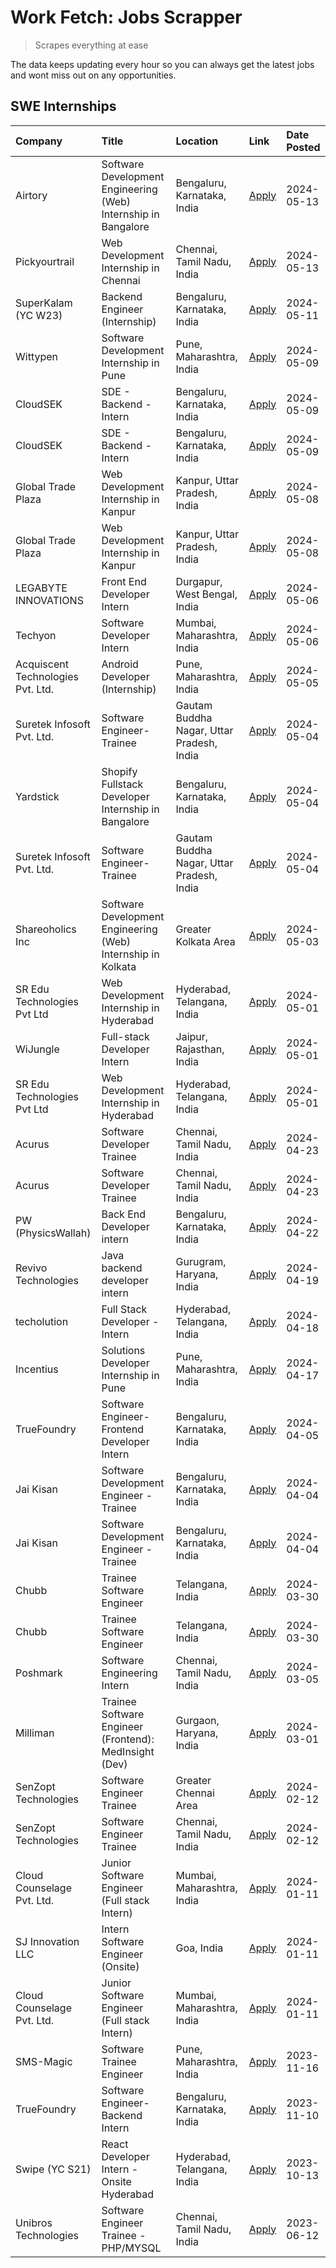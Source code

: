 # Work Fetch: Jobs Scrapper
> Scrapes everything at ease

The data keeps updating every hour so you can always get the latest jobs and wont miss out on any opportunities.

## SWE Internships
<!--START_SECTION:workfetch-->
| Company                           | Title                                                          | Location                                  | Link                                                                                                                                                                                                                                                                              | Date Posted   |
|:----------------------------------|:---------------------------------------------------------------|:------------------------------------------|:----------------------------------------------------------------------------------------------------------------------------------------------------------------------------------------------------------------------------------------------------------------------------------|:--------------|
| Airtory                           | Software Development Engineering (Web) Internship in Bangalore | Bengaluru, Karnataka, India               | [Apply](https://in.linkedin.com/jobs/view/software-development-engineering-web-internship-in-bangalore-at-airtory-3925101275?position=3&pageNum=0&refId=1wU1E%2BImGuCjFCNigf%2B1nQ%3D%3D&trackingId=hF0PDUdGsXA5J6xWyL1OhA%3D%3D&trk=public_jobs_jserp-result_search-card)        | 2024-05-13    |
| Pickyourtrail                     | Web Development Internship in Chennai                          | Chennai, Tamil Nadu, India                | [Apply](https://in.linkedin.com/jobs/view/web-development-internship-in-chennai-at-pickyourtrail-3924894949?position=7&pageNum=0&refId=1wU1E%2BImGuCjFCNigf%2B1nQ%3D%3D&trackingId=8qhkPuTD9RzpcgZ1xMAtgQ%3D%3D&trk=public_jobs_jserp-result_search-card)                         | 2024-05-13    |
| SuperKalam (YC W23)               | Backend Engineer (Internship)                                  | Bengaluru, Karnataka, India               | [Apply](https://in.linkedin.com/jobs/view/backend-engineer-internship-at-superkalam-yc-w23-3922671591?position=39&pageNum=0&refId=1wU1E%2BImGuCjFCNigf%2B1nQ%3D%3D&trackingId=Ah1%2FgEXqHqKmJub9ZocqiA%3D%3D&trk=public_jobs_jserp-result_search-card)                            | 2024-05-11    |
| Wittypen                          | Software Development Internship in Pune                        | Pune, Maharashtra, India                  | [Apply](https://in.linkedin.com/jobs/view/software-development-internship-in-pune-at-wittypen-3922230401?position=2&pageNum=0&refId=1wU1E%2BImGuCjFCNigf%2B1nQ%3D%3D&trackingId=IfuyaCvs1dEURWDKIsYbNg%3D%3D&trk=public_jobs_jserp-result_search-card)                            | 2024-05-09    |
| CloudSEK                          | SDE - Backend - Intern                                         | Bengaluru, Karnataka, India               | [Apply](https://in.linkedin.com/jobs/view/sde-backend-intern-at-cloudsek-3920377259?position=28&pageNum=0&refId=1wU1E%2BImGuCjFCNigf%2B1nQ%3D%3D&trackingId=GSy33Knu3OMwNKB6od9jHg%3D%3D&trk=public_jobs_jserp-result_search-card)                                                | 2024-05-09    |
| CloudSEK                          | SDE - Backend - Intern                                         | Bengaluru, Karnataka, India               | [Apply](https://in.linkedin.com/jobs/view/sde-backend-intern-at-cloudsek-3920377259?position=3&pageNum=2&refId=8y%2FIX5G14vWr5Ckk%2FHeSuQ%3D%3D&trackingId=iTOJ4XrACVdxJcGAR4rjKQ%3D%3D&trk=public_jobs_jserp-result_search-card)                                                 | 2024-05-09    |
| Global Trade Plaza                | Web Development Internship in Kanpur                           | Kanpur, Uttar Pradesh, India              | [Apply](https://in.linkedin.com/jobs/view/web-development-internship-in-kanpur-at-global-trade-plaza-3921430242?position=26&pageNum=0&refId=1wU1E%2BImGuCjFCNigf%2B1nQ%3D%3D&trackingId=2W67PfYz4XD3qwhNE8jQAw%3D%3D&trk=public_jobs_jserp-result_search-card)                    | 2024-05-08    |
| Global Trade Plaza                | Web Development Internship in Kanpur                           | Kanpur, Uttar Pradesh, India              | [Apply](https://in.linkedin.com/jobs/view/web-development-internship-in-kanpur-at-global-trade-plaza-3921430242?position=1&pageNum=2&refId=8y%2FIX5G14vWr5Ckk%2FHeSuQ%3D%3D&trackingId=aYWYndw%2FvX6oTK%2BRo5I3fg%3D%3D&trk=public_jobs_jserp-result_search-card)                 | 2024-05-08    |
| LEGABYTE INNOVATIONS              | Front End  Developer Intern                                    | Durgapur, West Bengal, India              | [Apply](https://in.linkedin.com/jobs/view/front-end-developer-intern-at-legabyte-innovations-3918718185?position=36&pageNum=0&refId=1wU1E%2BImGuCjFCNigf%2B1nQ%3D%3D&trackingId=EKebYLfJNFTjMyBNcI0xtQ%3D%3D&trk=public_jobs_jserp-result_search-card)                            | 2024-05-06    |
| Techyon                           | Software Developer Intern                                      | Mumbai, Maharashtra, India                | [Apply](https://in.linkedin.com/jobs/view/software-developer-intern-at-techyon-3917863085?position=56&pageNum=0&refId=1wU1E%2BImGuCjFCNigf%2B1nQ%3D%3D&trackingId=lJPXriorFOpl4DeG7xaOTQ%3D%3D&trk=public_jobs_jserp-result_search-card)                                          | 2024-05-06    |
| Acquiscent Technologies Pvt. Ltd. | Android Developer (Internship)                                 | Pune, Maharashtra, India                  | [Apply](https://in.linkedin.com/jobs/view/android-developer-internship-at-acquiscent-technologies-pvt-ltd-3917774887?position=51&pageNum=0&refId=1wU1E%2BImGuCjFCNigf%2B1nQ%3D%3D&trackingId=tONZk8a1ZKx%2BQ3JWcUOPSg%3D%3D&trk=public_jobs_jserp-result_search-card)             | 2024-05-05    |
| Suretek Infosoft Pvt. Ltd.        | Software Engineer-Trainee                                      | Gautam Buddha Nagar, Uttar Pradesh, India | [Apply](https://in.linkedin.com/jobs/view/software-engineer-trainee-at-suretek-infosoft-pvt-ltd-3916999948?position=32&pageNum=0&refId=1wU1E%2BImGuCjFCNigf%2B1nQ%3D%3D&trackingId=TyJKMT%2BX2GUp%2BeFh%2BvQoaw%3D%3D&trk=public_jobs_jserp-result_search-card)                   | 2024-05-04    |
| Yardstick                         | Shopify Fullstack Developer Internship in Bangalore            | Bengaluru, Karnataka, India               | [Apply](https://in.linkedin.com/jobs/view/shopify-fullstack-developer-internship-in-bangalore-at-yardstick-3917652092?position=37&pageNum=0&refId=1wU1E%2BImGuCjFCNigf%2B1nQ%3D%3D&trackingId=Y7TzoNb5AvBiMbkPeC4i1A%3D%3D&trk=public_jobs_jserp-result_search-card)              | 2024-05-04    |
| Suretek Infosoft Pvt. Ltd.        | Software Engineer-Trainee                                      | Gautam Buddha Nagar, Uttar Pradesh, India | [Apply](https://in.linkedin.com/jobs/view/software-engineer-trainee-at-suretek-infosoft-pvt-ltd-3916999948?position=7&pageNum=2&refId=8y%2FIX5G14vWr5Ckk%2FHeSuQ%3D%3D&trackingId=J4yCXao8UUq5OuBpWb4Shw%3D%3D&trk=public_jobs_jserp-result_search-card)                          | 2024-05-04    |
| Shareoholics Inc                  | Software Development Engineering (Web) Internship in Kolkata   | Greater Kolkata Area                      | [Apply](https://in.linkedin.com/jobs/view/software-development-engineering-web-internship-in-kolkata-at-shareoholics-inc-3917065308?position=5&pageNum=0&refId=1wU1E%2BImGuCjFCNigf%2B1nQ%3D%3D&trackingId=cgnwjou7GMkbcg2vV1C3OA%3D%3D&trk=public_jobs_jserp-result_search-card) | 2024-05-03    |
| SR Edu Technologies Pvt Ltd       | Web Development Internship in Hyderabad                        | Hyderabad, Telangana, India               | [Apply](https://in.linkedin.com/jobs/view/web-development-internship-in-hyderabad-at-sr-edu-technologies-pvt-ltd-3915582854?position=34&pageNum=0&refId=1wU1E%2BImGuCjFCNigf%2B1nQ%3D%3D&trackingId=dW28amQ5psHWsvfxaYckxQ%3D%3D&trk=public_jobs_jserp-result_search-card)        | 2024-05-01    |
| WiJungle                          | Full-stack Developer Intern                                    | Jaipur, Rajasthan, India                  | [Apply](https://in.linkedin.com/jobs/view/full-stack-developer-intern-at-wijungle-3912864543?position=60&pageNum=0&refId=1wU1E%2BImGuCjFCNigf%2B1nQ%3D%3D&trackingId=%2BiB8m7hXpJOnAVG74m%2BAJA%3D%3D&trk=public_jobs_jserp-result_search-card)                                   | 2024-05-01    |
| SR Edu Technologies Pvt Ltd       | Web Development Internship in Hyderabad                        | Hyderabad, Telangana, India               | [Apply](https://in.linkedin.com/jobs/view/web-development-internship-in-hyderabad-at-sr-edu-technologies-pvt-ltd-3915582854?position=9&pageNum=2&refId=8y%2FIX5G14vWr5Ckk%2FHeSuQ%3D%3D&trackingId=hJeX5b7PvjGm3eBPzH9NCQ%3D%3D&trk=public_jobs_jserp-result_search-card)         | 2024-05-01    |
| Acurus                            | Software Developer Trainee                                     | Chennai, Tamil Nadu, India                | [Apply](https://in.linkedin.com/jobs/view/software-developer-trainee-at-acurus-3907363844?position=30&pageNum=0&refId=1wU1E%2BImGuCjFCNigf%2B1nQ%3D%3D&trackingId=9eFkET4TCXgEdctq8pRDSQ%3D%3D&trk=public_jobs_jserp-result_search-card)                                          | 2024-04-23    |
| Acurus                            | Software Developer Trainee                                     | Chennai, Tamil Nadu, India                | [Apply](https://in.linkedin.com/jobs/view/software-developer-trainee-at-acurus-3907363844?position=5&pageNum=2&refId=8y%2FIX5G14vWr5Ckk%2FHeSuQ%3D%3D&trackingId=6DUJyDkDqJ%2B3BW9RXTNDxg%3D%3D&trk=public_jobs_jserp-result_search-card)                                         | 2024-04-23    |
| PW (PhysicsWallah)                | Back End Developer intern                                      | Bengaluru, Karnataka, India               | [Apply](https://in.linkedin.com/jobs/view/back-end-developer-intern-at-pw-physicswallah-3907293630?position=22&pageNum=0&refId=1wU1E%2BImGuCjFCNigf%2B1nQ%3D%3D&trackingId=kQSpWfUl1fmEBw1YRtt2gA%3D%3D&trk=public_jobs_jserp-result_search-card)                                 | 2024-04-22    |
| Revivo Technologies               | Java backend developer intern                                  | Gurugram, Haryana, India                  | [Apply](https://in.linkedin.com/jobs/view/java-backend-developer-intern-at-revivo-technologies-3906034446?position=42&pageNum=0&refId=1wU1E%2BImGuCjFCNigf%2B1nQ%3D%3D&trackingId=s9lh%2FKMqw9QPJXw5Xtby4w%3D%3D&trk=public_jobs_jserp-result_search-card)                        | 2024-04-19    |
| techolution                       | Full Stack Developer - Intern                                  | Hyderabad, Telangana, India               | [Apply](https://in.linkedin.com/jobs/view/full-stack-developer-intern-at-techolution-3904814977?position=43&pageNum=0&refId=1wU1E%2BImGuCjFCNigf%2B1nQ%3D%3D&trackingId=Yj%2BeL%2FwaDX7xqCCuk6ge0A%3D%3D&trk=public_jobs_jserp-result_search-card)                                | 2024-04-18    |
| Incentius                         | Solutions Developer Internship in Pune                         | Pune, Maharashtra, India                  | [Apply](https://in.linkedin.com/jobs/view/solutions-developer-internship-in-pune-at-incentius-3904329499?position=25&pageNum=0&refId=1wU1E%2BImGuCjFCNigf%2B1nQ%3D%3D&trackingId=ozrPZ0W%2FLq%2BnKRRUGQ9DxQ%3D%3D&trk=public_jobs_jserp-result_search-card)                       | 2024-04-17    |
| TrueFoundry                       | Software Engineer- Frontend Developer Intern                   | Bengaluru, Karnataka, India               | [Apply](https://in.linkedin.com/jobs/view/software-engineer-frontend-developer-intern-at-truefoundry-3887320206?position=24&pageNum=0&refId=1wU1E%2BImGuCjFCNigf%2B1nQ%3D%3D&trackingId=9T3J7hgTm4BFTXu5fQp9Jg%3D%3D&trk=public_jobs_jserp-result_search-card)                    | 2024-04-05    |
| Jai Kisan                         | Software Development Engineer - Trainee                        | Bengaluru, Karnataka, India               | [Apply](https://in.linkedin.com/jobs/view/software-development-engineer-trainee-at-jai-kisan-3913911193?position=27&pageNum=0&refId=1wU1E%2BImGuCjFCNigf%2B1nQ%3D%3D&trackingId=DUEdOB599jIW8Ef2zoHIQw%3D%3D&trk=public_jobs_jserp-result_search-card)                            | 2024-04-04    |
| Jai Kisan                         | Software Development Engineer - Trainee                        | Bengaluru, Karnataka, India               | [Apply](https://in.linkedin.com/jobs/view/software-development-engineer-trainee-at-jai-kisan-3913911193?position=2&pageNum=2&refId=8y%2FIX5G14vWr5Ckk%2FHeSuQ%3D%3D&trackingId=vtPMYrYLKM91yQxSr65G2A%3D%3D&trk=public_jobs_jserp-result_search-card)                             | 2024-04-04    |
| Chubb                             | Trainee Software Engineer                                      | Telangana, India                          | [Apply](https://in.linkedin.com/jobs/view/trainee-software-engineer-at-chubb-3909641440?position=29&pageNum=0&refId=1wU1E%2BImGuCjFCNigf%2B1nQ%3D%3D&trackingId=FqqEgQ8fKm6tnGHWBe79SQ%3D%3D&trk=public_jobs_jserp-result_search-card)                                            | 2024-03-30    |
| Chubb                             | Trainee Software Engineer                                      | Telangana, India                          | [Apply](https://in.linkedin.com/jobs/view/trainee-software-engineer-at-chubb-3909641440?position=4&pageNum=2&refId=8y%2FIX5G14vWr5Ckk%2FHeSuQ%3D%3D&trackingId=%2BlLr%2Bh3oTi5K60Y%2FBexq%2FQ%3D%3D&trk=public_jobs_jserp-result_search-card)                                     | 2024-03-30    |
| Poshmark                          | Software Engineering Intern                                    | Chennai, Tamil Nadu, India                | [Apply](https://in.linkedin.com/jobs/view/software-engineering-intern-at-poshmark-3846946793?position=50&pageNum=0&refId=1wU1E%2BImGuCjFCNigf%2B1nQ%3D%3D&trackingId=%2BfEjqVJ1l49yoI0EGv7TRg%3D%3D&trk=public_jobs_jserp-result_search-card)                                     | 2024-03-05    |
| Milliman                          | Trainee Software Engineer (Frontend): MedInsight (Dev)         | Gurgaon, Haryana, India                   | [Apply](https://in.linkedin.com/jobs/view/trainee-software-engineer-frontend-medinsight-dev-at-milliman-3792874280?position=20&pageNum=0&refId=1wU1E%2BImGuCjFCNigf%2B1nQ%3D%3D&trackingId=C0XMff88HVmaVHnhyGhgKw%3D%3D&trk=public_jobs_jserp-result_search-card)                 | 2024-03-01    |
| SenZopt Technologies              | Software Engineer Trainee                                      | Greater Chennai Area                      | [Apply](https://in.linkedin.com/jobs/view/software-engineer-trainee-at-senzopt-technologies-3827688781?position=41&pageNum=0&refId=1wU1E%2BImGuCjFCNigf%2B1nQ%3D%3D&trackingId=yYtRPHUL1FcM3ZrtIS0HEQ%3D%3D&trk=public_jobs_jserp-result_search-card)                             | 2024-02-12    |
| SenZopt Technologies              | Software Engineer Trainee                                      | Chennai, Tamil Nadu, India                | [Apply](https://in.linkedin.com/jobs/view/software-engineer-trainee-at-senzopt-technologies-3827686880?position=58&pageNum=0&refId=1wU1E%2BImGuCjFCNigf%2B1nQ%3D%3D&trackingId=PAOmp8wYZCAm7u2wPYf96Q%3D%3D&trk=public_jobs_jserp-result_search-card)                             | 2024-02-12    |
| Cloud Counselage Pvt. Ltd.        | Junior Software Engineer (Full stack Intern)                   | Mumbai, Maharashtra, India                | [Apply](https://in.linkedin.com/jobs/view/junior-software-engineer-full-stack-intern-at-cloud-counselage-pvt-ltd-3803132814?position=35&pageNum=0&refId=1wU1E%2BImGuCjFCNigf%2B1nQ%3D%3D&trackingId=sEhnnvuMEwYLYA3hLOGcmw%3D%3D&trk=public_jobs_jserp-result_search-card)        | 2024-01-11    |
| SJ Innovation LLC                 | Intern Software Engineer (Onsite)                              | Goa, India                                | [Apply](https://in.linkedin.com/jobs/view/intern-software-engineer-onsite-at-sj-innovation-llc-3799959011?position=54&pageNum=0&refId=1wU1E%2BImGuCjFCNigf%2B1nQ%3D%3D&trackingId=AAsYwzlNoZwo%2FrqkL%2BPiDw%3D%3D&trk=public_jobs_jserp-result_search-card)                      | 2024-01-11    |
| Cloud Counselage Pvt. Ltd.        | Junior Software Engineer (Full stack Intern)                   | Mumbai, Maharashtra, India                | [Apply](https://in.linkedin.com/jobs/view/junior-software-engineer-full-stack-intern-at-cloud-counselage-pvt-ltd-3803132814?position=10&pageNum=2&refId=8y%2FIX5G14vWr5Ckk%2FHeSuQ%3D%3D&trackingId=HU1U416xH%2By%2FuhfGPPHUwg%3D%3D&trk=public_jobs_jserp-result_search-card)    | 2024-01-11    |
| SMS-Magic                         | Software Trainee Engineer                                      | Pune, Maharashtra, India                  | [Apply](https://in.linkedin.com/jobs/view/software-trainee-engineer-at-sms-magic-3761409781?position=38&pageNum=0&refId=1wU1E%2BImGuCjFCNigf%2B1nQ%3D%3D&trackingId=ZO5kgJuVqJno9wH486kHjw%3D%3D&trk=public_jobs_jserp-result_search-card)                                        | 2023-11-16    |
| TrueFoundry                       | Software Engineer-Backend Intern                               | Bengaluru, Karnataka, India               | [Apply](https://in.linkedin.com/jobs/view/software-engineer-backend-intern-at-truefoundry-3779508170?position=40&pageNum=0&refId=1wU1E%2BImGuCjFCNigf%2B1nQ%3D%3D&trackingId=ygIoTv%2Bo%2B2nQ3DuWTt%2FSDw%3D%3D&trk=public_jobs_jserp-result_search-card)                         | 2023-11-10    |
| Swipe (YC S21)                    | React Developer Intern - Onsite Hyderabad                      | Hyderabad, Telangana, India               | [Apply](https://in.linkedin.com/jobs/view/react-developer-intern-onsite-hyderabad-at-swipe-yc-s21-3737600089?position=47&pageNum=0&refId=1wU1E%2BImGuCjFCNigf%2B1nQ%3D%3D&trackingId=0VNGxrQVHBk6YOBGo9NYgw%3D%3D&trk=public_jobs_jserp-result_search-card)                       | 2023-10-13    |
| Unibros Technologies              | Software Engineer Trainee - PHP/MYSQL                          | Chennai, Tamil Nadu, India                | [Apply](https://in.linkedin.com/jobs/view/software-engineer-trainee-php-mysql-at-unibros-technologies-3656599241?position=44&pageNum=0&refId=1wU1E%2BImGuCjFCNigf%2B1nQ%3D%3D&trackingId=zMb0tL9e5vgvk8Bj4LkFUg%3D%3D&trk=public_jobs_jserp-result_search-card)                   | 2023-06-12    |
<!--END_SECTION:workfetch-->
